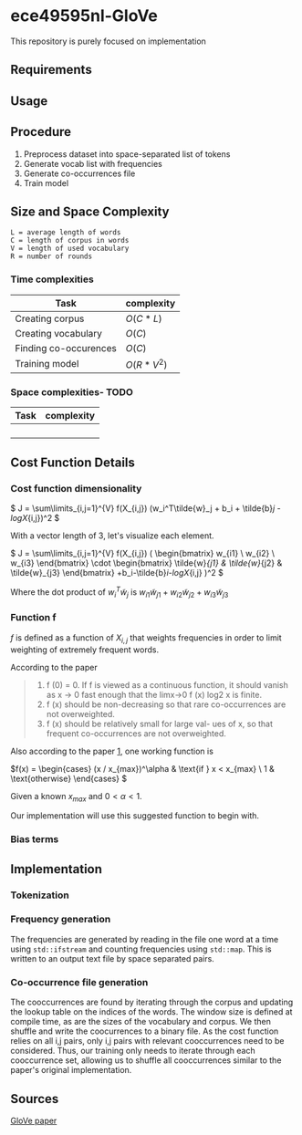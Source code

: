 # ece49595nl-GloVe
This repository is purely focused on implementation

## Requirements


## Usage

## Procedure

1. Preprocess dataset into space-separated list of tokens
2. Generate vocab list with frequencies
3. Generate co-occurrences file
4. Train model

## Size and Space Complexity

```
L = average length of words
C = length of corpus in words
V = length of used vocabulary
R = number of rounds
```

### Time complexities

| Task                      | complexity    |
|          ---              |     ---       |
| Creating corpus           | $O(C * L)$    |
| Creating vocabulary       | $O(C)$        |
| Finding co-occurences     | $O(C)$        |
| Training model            | $O(R * V^2)$  |


### Space complexities- TODO

| Task                      | complexity    |
|          ---              |     ---       |
|                           |               |
|                           |               |
|                           |               |
|                           |               |


## Cost Function Details

### Cost function dimensionality

$
J = \sum\limits_{i,j=1}^{V} 
f(X_{i,j})
(w_i^T\tilde{w}_j + b_i + \tilde{b}_j - logX_{i,j})^2
$

With a vector length of 3, let's visualize each element.

$
J = \sum\limits_{i,j=1}^{V} 
f(X_{i,j}) (
\begin{bmatrix}
w_{i1} \\
w_{i2} \\
w_{i3}
\end{bmatrix}
\cdot
\begin{bmatrix}
\tilde{w}_{j1} & \tilde{w}_{j2} & \tilde{w}_{j3}
\end{bmatrix}
+b_i-\tilde{b}_i-logX_{i,j}
)^2
$

Where the dot product of $w_i^T\tilde{w}_j$ is 
$w_{i1}\tilde{w}_{j1} + w_{i2}\tilde{w}_{j2} + w_{i3}\tilde{w}_{j3}$

### Function f

$f$ is defined as a function of $X_{i,j}$ that weights frequencies in order to limit 
weighting of extremely frequent words.  

According to the paper

>1. f (0) = 0. If f is viewed as a continuous
function, it should vanish as x → 0 fast
enough that the limx→0 f (x) log2 x is finite.
>2. f (x) should be non-decreasing so that rare
co-occurrences are not overweighted.
>3. f (x) should be relatively small for large val-
ues of x, so that frequent co-occurrences are
not overweighted.

Also according to the paper [1](#ref1), one working function is 

$f(x) =
\begin{cases} 
   (x / x_{max})^\alpha & \text{if } x < x_{max} \\
   1 & \text{otherwise}
  \end{cases}
$

Given a known $x_{max}$ and $0 < \alpha < 1$.

Our implementation will use this suggested function to begin with.

### Bias terms

## Implementation

### Tokenization

### Frequency generation

The frequencies are generated by reading in the file one word at a time using `std::ifstream` 
and counting frequencies using `std::map`.  This is written to an output text file by space 
separated pairs.

### Co-occurrence file generation

The cooccurrences are found by iterating through the corpus and updating the lookup table 
on the indices of the words.  The window size is defined at compile time, as are the sizes of 
the vocabulary and corpus.  We then shuffle and write the coocurrences to a binary file.  As 
the cost function relies on all i,j pairs, only i,j pairs with relevant cooccurrences need to 
be considered.  Thus, our training only needs to iterate through each cooccurrence set, allowing 
us to shuffle all cooccurrences similar to the paper's original implementation.

## Sources

[GloVe paper](https://aclanthology.org/D14-1162.pdf)